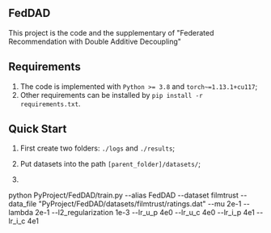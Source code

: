 ## FedDAD
This project is the code and the supplementary of "Federated Recommendation with Double Additive Decoupling"

## Requirements

1. The code is implemented with `Python >= 3.8` and `torch~=1.13.1+cu117`;
2. Other requirements can be installed by `pip install -r requirements.txt`.

## Quick Start

1. First create two folders: `./logs` and `./results`;

2. Put datasets into the path `[parent_folder]/datasets/`;

3. ``````
python PyProject/FedDAD/train.py --alias FedDAD --dataset filmtrust --data_file "PyProject/FedDAD/datasets/filmtrust/ratings.dat" --mu 2e-1 --lambda 2e-1 --l2_regularization 1e-3 --lr_u_p 4e0 --lr_u_c 4e0 --lr_i_p  4e1 --lr_i_c 4e1
   ``````
